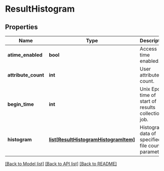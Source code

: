 # ResultHistogram

## Properties
Name | Type | Description | Notes
------------ | ------------- | ------------- | -------------
**atime_enabled** | **bool** | Access time enabled. | 
**attribute_count** | **int** | User attribute count. | 
**begin_time** | **int** | Unix Epoch time of start of results collection job. | 
**histogram** | [**list[ResultHistogramHistogramItem]**](ResultHistogramHistogramItem.md) | Histogram data of specified file count parameter. | 

[[Back to Model list]](../README.md#documentation-for-models) [[Back to API list]](../README.md#documentation-for-api-endpoints) [[Back to README]](../README.md)


